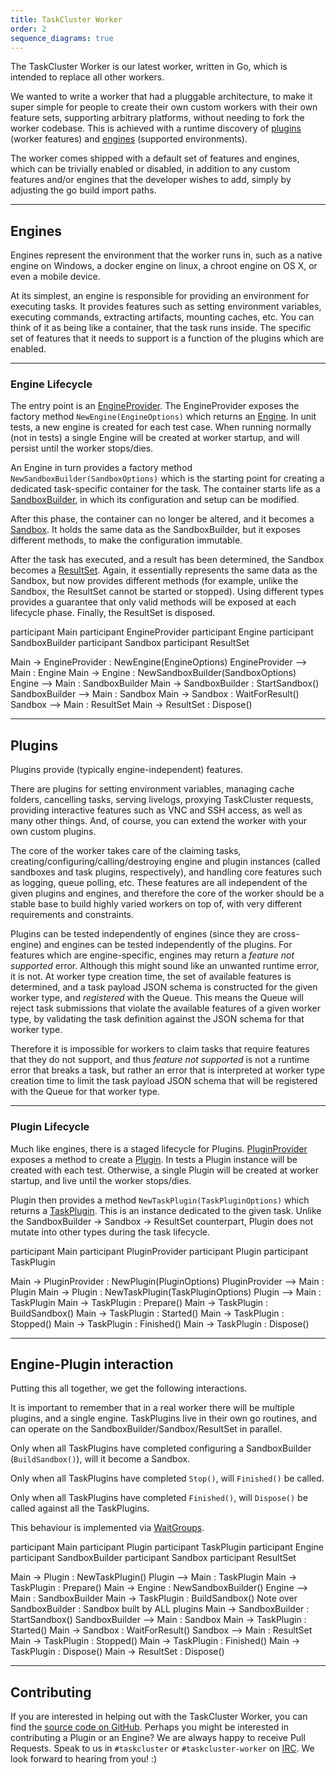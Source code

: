 ```yaml
---
title: TaskCluster Worker
order: 2
sequence_diagrams: true
---
```


The TaskCluster Worker is our latest worker, written in Go, which is intended
to replace all other workers.

We wanted to write a worker that had a pluggable architecture, to make it super
simple for people to create their own custom workers with their own feature
sets, supporting arbitrary platforms, without needing to fork the worker
codebase. This is achieved with a runtime discovery of
[plugins](https://godoc.org/github.com/taskcluster/taskcluster-worker/plugins#Plugin)
(worker features) and
[engines](https://godoc.org/github.com/taskcluster/taskcluster-worker/engines#Engine)
(supported environments).

The worker comes shipped with a default set of features and engines, which can
be trivially enabled or disabled, in addition to any custom features and/or
engines that the developer wishes to add, simply by adjusting the go build
import paths.

---

## Engines

Engines represent the environment that the worker runs in, such as a native
engine on Windows, a docker engine on linux, a chroot engine on OS X, or even a
mobile device.

At its simplest, an engine is responsible for providing an environment for
executing tasks. It provides features such as setting environment variables,
executing commands, extracting artifacts, mounting caches, etc. You can think
of it as being like a container, that the task runs inside. The specific set of
features that it needs to support is a function of the plugins which are
enabled.

---

### Engine Lifecycle

The entry point is an
[EngineProvider](https://godoc.org/github.com/taskcluster/taskcluster-worker/engines/extpoints#EngineProvider).
The EngineProvider exposes the factory method `NewEngine(EngineOptions)` which
returns an
[Engine](https://godoc.org/github.com/taskcluster/taskcluster-worker/engines#Engine).
In unit tests, a new engine is created for each test case. When running
normally (not in tests) a single Engine will be created at worker startup, and
will persist until the worker stops/dies.

An Engine in turn provides a factory method `NewSandboxBuilder(SandboxOptions)`
which is the starting point for creating a dedicated task-specific container
for the task. The container starts life as a
[SandboxBuilder](https://godoc.org/github.com/taskcluster/taskcluster-worker/engines#SandboxBuilder),
in which its configuration and setup can be modified.

After this phase, the container can no longer be altered, and it becomes a
[Sandbox](https://godoc.org/github.com/taskcluster/taskcluster-worker/engines#Sandbox).
It holds the same data as the SandboxBuilder, but it exposes different methods,
to make the configuration immutable.

After the task has executed, and a result has been determined, the Sandbox
becomes a
[ResultSet](https://godoc.org/github.com/taskcluster/taskcluster-worker/engines#ResultSet).
Again, it essentially represents the same data as the Sandbox, but now provides
different methods (for example, unlike the Sandbox, the ResultSet cannot be
started or stopped). Using different types provides a guarantee that only valid
methods will be exposed at each lifecycle phase. Finally, the ResultSet is
disposed.

<div class="sequence-diagram-hand">
participant Main
participant EngineProvider
participant Engine
participant SandboxBuilder
participant Sandbox
participant ResultSet

Main           ->  EngineProvider : NewEngine(EngineOptions)
EngineProvider --> Main           : Engine
Main           ->  Engine         : NewSandboxBuilder(SandboxOptions)
Engine         --> Main           : SandboxBuilder
Main           ->  SandboxBuilder : StartSandbox()
SandboxBuilder --> Main           : Sandbox
Main           ->  Sandbox        : WaitForResult()
Sandbox        --> Main           : ResultSet
Main           ->  ResultSet      : Dispose()
</div>

---

## Plugins

Plugins provide (typically engine-independent) features.

There are plugins for setting environment variables, managing cache folders,
cancelling tasks, serving livelogs, proxying TaskCluster requests, providing
interactive features such as VNC and SSH access, as well as many other things.
And, of course, you can extend the worker with your own custom plugins.

The core of the worker takes care of the claiming tasks,
creating/configuring/calling/destroying engine and plugin instances (called
sandboxes and task plugins, respectively), and handling core features such as
logging, queue polling, etc. These features are all independent of the given
plugins and engines, and therefore the core of the worker should be a stable
base to build highly varied workers on top of, with very different requirements
and constraints.

Plugins can be tested independently of engines (since they are cross-engine)
and engines can be tested independently of the plugins. For features which are
engine-specific, engines may return a _feature not supported_ error. Although
this might sound like an unwanted runtime error, it is not. At worker type
creation time, the set of available features is determined, and a task payload
JSON schema is constructed for the given worker type, and _registered_ with the
Queue. This means the Queue will reject task submissions that violate the
available features of a given worker type, by validating the task definition
against the JSON schema for that worker type.

Therefore it is impossible for workers to claim tasks that require features
that they do not support, and thus _feature not supported_ is not a runtime
error that breaks a task, but rather an error that is interpreted at worker
type creation time to limit the task payload JSON schema that will be
registered with the Queue for that worker type.

---

### Plugin Lifecycle

Much like engines, there is a staged lifecycle for Plugins.
[PluginProvider](https://godoc.org/github.com/taskcluster/taskcluster-worker/plugins/extpoints#PluginProvider)
exposes a method to create a
[Plugin](https://godoc.org/github.com/taskcluster/taskcluster-worker/plugins#Plugin).
In tests a Plugin instance will be created with each test. Otherwise, a single
Plugin will be created at worker startup, and live until the worker stops/dies.

Plugin then provides a method `NewTaskPlugin(TaskPluginOptions)` which returns
a
[TaskPlugin](https://godoc.org/github.com/taskcluster/taskcluster-worker/plugins#TaskPlugin).
This is an instance dedicated to the given task. Unlike the SandboxBuilder ->
Sandbox -> ResultSet counterpart, Plugin does not mutate into other types
during the task lifecycle.

<div class="sequence-diagram-hand">
participant Main
participant PluginProvider
participant Plugin
participant TaskPlugin

Main           ->  PluginProvider : NewPlugin(PluginOptions)
PluginProvider --> Main           : Plugin
Main           ->  Plugin         : NewTaskPlugin(TaskPluginOptions)
Plugin         --> Main           : TaskPlugin
Main           ->  TaskPlugin     : Prepare()
Main           ->  TaskPlugin     : BuildSandbox()
Main           ->  TaskPlugin     : Started()
Main           ->  TaskPlugin     : Stopped()
Main           ->  TaskPlugin     : Finished()
Main           ->  TaskPlugin     : Dispose()
</div>

---

## Engine-Plugin interaction

Putting this all together, we get the following interactions.

It is important to remember that in a real worker there will be multiple
plugins, and a single engine. TaskPlugins live in their own go routines, and
can operate on the SandboxBuilder/Sandbox/ResultSet in parallel.

Only when all TaskPlugins have completed configuring a SandboxBuilder
(`BuildSandbox()`), will it become a Sandbox.

Only when all TaskPlugins have completed `Stop()`, will `Finished()` be called.

Only when all TaskPlugins have completed `Finished()`, will `Dispose()` be
called against all the TaskPlugins.

This behaviour is implemented via
[WaitGroups](https://golang.org/pkg/sync/#WaitGroup).

<div class="sequence-diagram-hand">
participant Main
participant Plugin
participant TaskPlugin
participant Engine
participant SandboxBuilder
participant Sandbox
participant ResultSet

Main           ->  Plugin         : NewTaskPlugin()
Plugin         --> Main           : TaskPlugin
Main           ->  TaskPlugin     : Prepare()
Main           ->  Engine         : NewSandboxBuilder()
Engine         --> Main           : SandboxBuilder
Main           ->  TaskPlugin     : BuildSandbox()
Note over SandboxBuilder : Sandbox built by ALL plugins
Main           ->  SandboxBuilder : StartSandbox()
SandboxBuilder --> Main           : Sandbox
Main           ->  TaskPlugin     : Started()
Main           ->  Sandbox        : WaitForResult()
Sandbox        --> Main           : ResultSet
Main           ->  TaskPlugin     : Stopped()
Main           ->  TaskPlugin     : Finished()
Main           ->  TaskPlugin     : Dispose()
Main           ->  ResultSet      : Dispose()
</div>

---

## Contributing

If you are interested in helping out with the TaskCluster Worker, you can find
the [source code on GitHub](https://github.com/taskcluster/taskcluster-worker).
Perhaps you might be interested in contributing a Plugin or an Engine? We are
always happy to receive Pull Requests. Speak to us in `#taskcluster` or
`#taskcluster-worker` on [IRC](https://wiki.mozilla.org/IRC). We look forward
to hearing from you! :)
